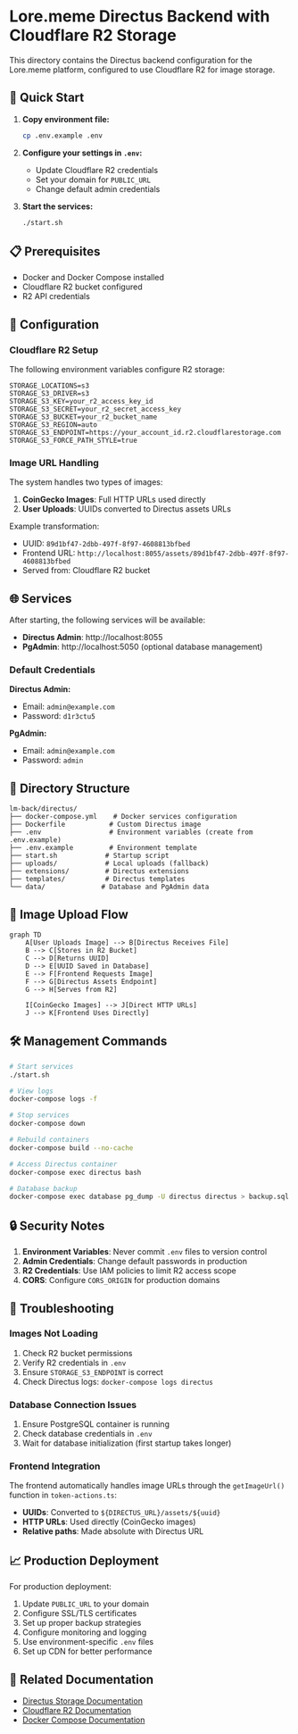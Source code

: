 # Lore.meme Directus Backend with Cloudflare R2 Storage

This directory contains the Directus backend configuration for the Lore.meme platform, configured to use Cloudflare R2 for image storage.

## 🚀 Quick Start

1. **Copy environment file:**
   ```bash
   cp .env.example .env
   ```

2. **Configure your settings in `.env`:**
   - Update Cloudflare R2 credentials
   - Set your domain for `PUBLIC_URL`
   - Change default admin credentials

3. **Start the services:**
   ```bash
   ./start.sh
   ```

## 📋 Prerequisites

- Docker and Docker Compose installed
- Cloudflare R2 bucket configured
- R2 API credentials

## 🔧 Configuration

### Cloudflare R2 Setup

The following environment variables configure R2 storage:

```env
STORAGE_LOCATIONS=s3
STORAGE_S3_DRIVER=s3
STORAGE_S3_KEY=your_r2_access_key_id
STORAGE_S3_SECRET=your_r2_secret_access_key
STORAGE_S3_BUCKET=your_r2_bucket_name
STORAGE_S3_REGION=auto
STORAGE_S3_ENDPOINT=https://your_account_id.r2.cloudflarestorage.com
STORAGE_S3_FORCE_PATH_STYLE=true
```

### Image URL Handling

The system handles two types of images:

1. **CoinGecko Images**: Full HTTP URLs used directly
2. **User Uploads**: UUIDs converted to Directus assets URLs

Example transformation:
- UUID: `89d1bf47-2dbb-497f-8f97-4608813bfbed`
- Frontend URL: `http://localhost:8055/assets/89d1bf47-2dbb-497f-8f97-4608813bfbed`
- Served from: Cloudflare R2 bucket

## 🌐 Services

After starting, the following services will be available:

- **Directus Admin**: http://localhost:8055
- **PgAdmin**: http://localhost:5050 (optional database management)

### Default Credentials

**Directus Admin:**
- Email: `admin@example.com`
- Password: `d1r3ctu5`

**PgAdmin:**
- Email: `admin@example.com`
- Password: `admin`

## 📁 Directory Structure

```
lm-back/directus/
├── docker-compose.yml    # Docker services configuration
├── Dockerfile           # Custom Directus image
├── .env                 # Environment variables (create from .env.example)
├── .env.example         # Environment template
├── start.sh            # Startup script
├── uploads/            # Local uploads (fallback)
├── extensions/         # Directus extensions
├── templates/          # Directus templates
└── data/              # Database and PgAdmin data
```

## 🔄 Image Upload Flow

```mermaid
graph TD
    A[User Uploads Image] --> B[Directus Receives File]
    B --> C[Stores in R2 Bucket]
    C --> D[Returns UUID]
    D --> E[UUID Saved in Database]
    E --> F[Frontend Requests Image]
    F --> G[Directus Assets Endpoint]
    G --> H[Serves from R2]
    
    I[CoinGecko Images] --> J[Direct HTTP URLs]
    J --> K[Frontend Uses Directly]
```

## 🛠️ Management Commands

```bash
# Start services
./start.sh

# View logs
docker-compose logs -f

# Stop services
docker-compose down

# Rebuild containers
docker-compose build --no-cache

# Access Directus container
docker-compose exec directus bash

# Database backup
docker-compose exec database pg_dump -U directus directus > backup.sql
```

## 🔒 Security Notes

1. **Environment Variables**: Never commit `.env` files to version control
2. **Admin Credentials**: Change default passwords in production
3. **R2 Credentials**: Use IAM policies to limit R2 access scope
4. **CORS**: Configure `CORS_ORIGIN` for production domains

## 🚨 Troubleshooting

### Images Not Loading

1. Check R2 bucket permissions
2. Verify R2 credentials in `.env`
3. Ensure `STORAGE_S3_ENDPOINT` is correct
4. Check Directus logs: `docker-compose logs directus`

### Database Connection Issues

1. Ensure PostgreSQL container is running
2. Check database credentials in `.env`
3. Wait for database initialization (first startup takes longer)

### Frontend Integration

The frontend automatically handles image URLs through the `getImageUrl()` function in `token-actions.ts`:

- **UUIDs**: Converted to `${DIRECTUS_URL}/assets/${uuid}`
- **HTTP URLs**: Used directly (CoinGecko images)
- **Relative paths**: Made absolute with Directus URL

## 📈 Production Deployment

For production deployment:

1. Update `PUBLIC_URL` to your domain
2. Configure SSL/TLS certificates
3. Set up proper backup strategies
4. Configure monitoring and logging
5. Use environment-specific `.env` files
6. Set up CDN for better performance

## 🔗 Related Documentation

- [Directus Storage Documentation](https://docs.directus.io/configuration/config-options/#storage)
- [Cloudflare R2 Documentation](https://developers.cloudflare.com/r2/)
- [Docker Compose Documentation](https://docs.docker.com/compose/)